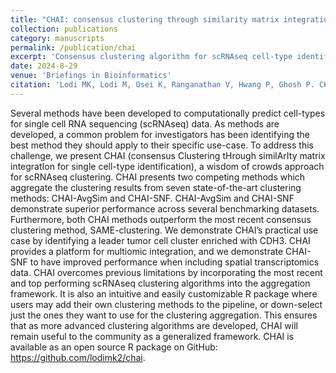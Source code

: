 ```yaml
---
title: "CHAI: consensus clustering through similarity matrix integration for cell-type identification "
collection: publications
category: manuscripts
permalink: /publication/chai
excerpt: 'Consensus clustering algorithm for scRNAseq cell-type identification'
date: 2024-8-29
venue: 'Briefings in Bioinformatics'
citation: 'Lodi MK, Lodi M, Osei K, Ranganathan V, Hwang P, Ghosh P. CHAI: Consensus Clustering Through Similarity Matrix Integration for Cell-Type Identification. Brief Bioinform. 2024;25(5):bbae411. doi:10.1093/bib/bbae411.'
---
```

Several methods have been developed to computationally predict cell-types for single cell RNA sequencing (scRNAseq) data. As methods are developed, a common problem for investigators has been identifying the best method they should apply to their specific use-case. To address this challenge, we present CHAI (consensus Clustering tHrough similArIty matrix integratIon for single cell-type identification), a wisdom of crowds approach for scRNAseq clustering. CHAI presents two competing methods which aggregate the clustering results from seven state-of-the-art clustering methods: CHAI-AvgSim and CHAI-SNF. CHAI-AvgSim and CHAI-SNF demonstrate superior performance across several benchmarking datasets. Furthermore, both CHAI methods outperform the most recent consensus clustering method, SAME-clustering. We demonstrate CHAI’s practical use case by identifying a leader tumor cell cluster enriched with CDH3. CHAI provides a platform for multiomic integration, and we demonstrate CHAI-SNF to have improved performance when including spatial transcriptomics data. CHAI overcomes previous limitations by incorporating the most recent and top performing scRNAseq clustering algorithms into the aggregation framework. It is also an intuitive and easily customizable R package where users may add their own clustering methods to the pipeline, or down-select just the ones they want to use for the clustering aggregation. This ensures that as more advanced clustering algorithms are developed, CHAI will remain useful to the community as a generalized framework. CHAI is available as an open source R package on GitHub: https://github.com/lodimk2/chai.
